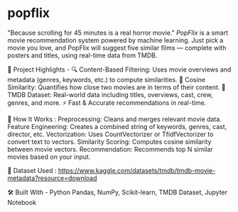 # popflix
"Because scrolling for 45 minutes is a real horror movie."
*PopFlix* is a smart movie recommendation system powered by machine learning. Just pick a movie you love, and PopFlix will suggest five similar films — complete with posters and titles, using real-time data from TMDB.

📌 Project Highlights -
🔍 Content-Based Filtering: Uses movie overviews and metadata (genres, keywords, etc.) to compute similarities.
📐 Cosine Similarity: Quantifies how close two movies are in terms of their content.
🎥 TMDB Dataset: Real-world data including titles, overviews, cast, crew, genres, and more.
⚡ Fast & Accurate recommendations in real-time.

🧠 How It Works :
Preprocessing: Cleans and merges relevant movie data.
Feature Engineering: Creates a combined string of keywords, genres, cast, director, etc.
Vectorization: Uses CountVectorizer or TfidfVectorizer to convert text to vectors.
Similarity Scoring: Computes cosine similarity between movie vectors.
Recommendation: Recommends top N similar movies based on your input.

📁 Dataset Used : https://www.kaggle.com/datasets/tmdb/tmdb-movie-metadata?resource=download

🛠 Built With -
Python 
Pandas, NumPy,
Scikit-learn,
TMDB Dataset,
Jupyter Notebook



